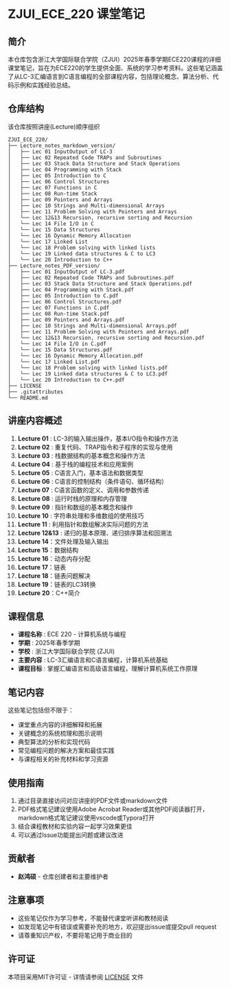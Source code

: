 # ZJUI_ECE_220 课堂笔记

## 简介

本仓库包含浙江大学国际联合学院（ZJUI）2025年春季学期ECE220课程的详细课堂笔记，旨在为ECE220的学生提供全面、系统的学习参考资料。这些笔记涵盖了从LC-3汇编语言到C语言编程的全部课程内容，包括理论概念、算法分析、代码示例和实践经验总结。

## 仓库结构

该仓库按照讲座(Lecture)顺序组织

```plaintext
ZJUI_ECE_220/
├── Lecture_notes_markdown_version/
│   ├── Lec 01 InputOutput of LC-3
│   ├── Lec 02 Repeated Code TRAPs and Subroutines
│   ├── Lec 03 Stack Data Structure and Stack Operations
│   ├── Lec 04 Programming with Stack
│   ├── Lec 05 Introduction to C
│   ├── Lec 06 Control Structures
│   ├── Lec 07 Functions in C
│   ├── Lec 08 Run-time Stack
│   ├── Lec 09 Pointers and Arrays
│   ├── Lec 10 Strings and Multi-dimensional Arrays
│   ├── Lec 11 Problem Solving with Pointers and Arrays
│   └── Lec 12&13 Recursion, recursive sorting and Recursion
│   └── Lec 14 File I/O in C
│   └── Lec 15 Data Structures
│   └── Lec 16 Dynamic Memory Allocation
│   └── Lec 17 Linked List
│   └── Lec 18 Problem solving with linked lists
│   └── Lec 19 Linked data structures & C to LC3
│   └── Lec 20 Introduction to C++
├── Lecture_notes_PDF_version/
│   ├── Lec 01 InputOutput of LC-3.pdf
│   ├── Lec 02 Repeated Code TRAPs and Subroutines.pdf
│   ├── Lec 03 Stack Data Structure and Stack Operations.pdf
│   ├── Lec 04 Programming with Stack.pdf
│   ├── Lec 05 Introduction to C.pdf
│   ├── Lec 06 Control Structures.pdf
│   ├── Lec 07 Functions in C.pdf
│   ├── Lec 08 Run-time Stack.pdf
│   ├── Lec 09 Pointers and Arrays.pdf
│   ├── Lec 10 Strings and Multi-dimensional Arrays.pdf
│   ├── Lec 11 Problem Solving with Pointers and Arrays.pdf
│   └── Lec 12&13 Recursion, recursive sorting and Recursion.pdf
│   └── Lec 14 File I/O in C.pdf
│   └── Lec 15 Data Structures.pdf
│   └── Lec 16 Dynamic Memory Allocation.pdf
│   └── Lec 17 Linked List.pdf
│   └── Lec 18 Problem solving with linked lists.pdf
│   └── Lec 19 Linked data structures & C to LC3.pdf
│   └── Lec 20 Introduction to C++.pdf
├── LICENSE
├── .gitattributes
└── README.md
```

## 讲座内容概述

1. **Lecture 01** : LC-3的输入输出操作，基本I/O指令和操作方法
2. **Lecture 02** : 重复代码、TRAP指令和子程序的实现与使用
3. **Lecture 03** : 栈数据结构的基本概念和操作方法
4. **Lecture 04** : 基于栈的编程技术和应用案例
5. **Lecture 05** : C语言入门，基本语法和数据类型
6. **Lecture 06** : C语言的控制结构（条件语句、循环结构）
7. **Lecture 07** : C语言函数的定义、调用和参数传递
8. **Lecture 08** : 运行时栈的原理和内存管理
9. **Lecture 09** : 指针和数组的基本概念和操作
10. **Lecture 10** : 字符串处理和多维数组的使用技巧
11. **Lecture 11** : 利用指针和数组解决实际问题的方法
12. **Lecture 12&13** : 递归的基本原理、递归排序算法和回溯法
13. **Lecture 14**：文件处理及输入输出
14. **Lecture 15**：数据结构
15. **Lecture 16**：动态内存分配
16. **Lecture 17**：链表
17. **Lecture 18**：链表问题解决
18. **Lecture 19**：链表的LC3转换
19. **Lecture 20**：C++简介

## 课程信息

* **课程名称** : ECE 220 - 计算机系统与编程
* **学期** : 2025年春季学期
* **学校** : 浙江大学国际联合学院 (ZJUI)
* **主要内容** : LC-3汇编语言和C语言编程，计算机系统基础
* **课程目标** : 掌握汇编语言和高级语言编程，理解计算机系统工作原理

## 笔记内容

这些笔记包括但不限于：

* 课堂重点内容的详细解释和拓展
* 关键概念的系统梳理和图示说明
* 典型算法的分析和实现代码
* 常见编程问题的解决方案和最佳实践
* 与课程相关的补充材料和学习资源

## 使用指南

1. 通过目录直接访问对应讲座的PDF文件或markdown文件
2. PDF格式笔记建议使用Adobe Acrobat Reader或其他PDF阅读器打开，markdown格式笔记建议使用vscode或Typora打开
3. 结合课程教材和实验内容一起学习效果更佳
4. 可以通过Issue功能提出问题或建议改进

## 贡献者

* **赵鸿硕** - 仓库创建者和主要维护者

## 注意事项

* 这些笔记仅作为学习参考，不能替代课堂听讲和教材阅读
* 如发现笔记中有错误或需要补充的地方，欢迎提出issue或提交pull request
* 请尊重知识产权，不要将笔记用于商业目的

## 许可证

本项目采用MIT许可证 - 详情请参阅 [LICENSE](vscode-file://vscode-app/Applications/Visual%20Studio%20Code.app/Contents/Resources/app/out/vs/code/electron-sandbox/workbench/workbench.html) 文件
